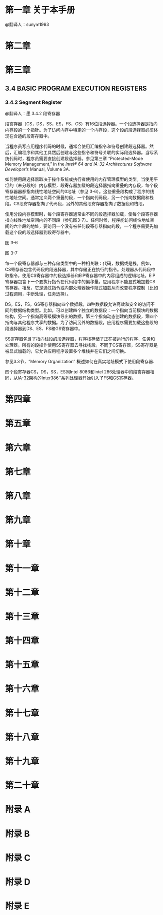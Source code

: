 # 第一章 关于本手册

@翻译人：sunym1993

# 第二章

# 第三章

## 3.4 BASIC PROGRAM EXECUTION REGISTERS

### 3.4.2 Segment Register

@翻译人：墨
3.4.2 段寄存器

段寄存器（CS，DS，SS，ES，FS，GS）有16位段选择器。一个段选择器是指向内存段的一个指针。为了访问内存中特定的一个内存段，这个段的段选择器必须体现在合适的段寄存器中。

当程序员写应用程序代码的时候，通常会使用汇编指令和符号创建段选择器。然后，汇编程序和其他工具然后创建与这些指令和符号关联的实际段选择器。当写系统代码时，程序员需要直接创建段选择器。参见第三章 “Protected-Mode Memory Management,” in the *Intel® 64 and IA-32 Architectures Software Developer’s*  Manual, Volume 3A.

如何使用段选择器取决于操作系统或执行者使用的内存管理模型的类型。当使用平坦的（未分段的）内存模型，段寄存器加载的段选择器指向重叠的内存段，每个段寄存器器都指向线性地址空间的0地址（参见 3-6）。这些重叠段构成了程序的线性地址空间。通常定义两个重叠的段，一个指向代码段，另一个指向数据段和栈段。CS段寄存器指向了代码段，另外的其他段寄存器指向了数据段和栈段。

使用分段内存模型时，每个段寄存器通常由不同的段选择器加载，使每个段寄存器指向线性地址空间内的不同段（参见图3-7）。任何时候，程序能访问线性地址空间的六个段的地址，要访问一个没有被任何段寄存器指向的段，一个程序需要先加载这个段的段选择器到段寄存器中。

图 3-6

图 3-7

每一个段寄存器都与三种存储类型中的一种相关联：代码，数据或是栈。例如，CS寄存器包含代码段的段选择器，其中存储正在执行的指令。处理器从代码段中取指令，使用CS寄存器中的段选择器和EIP寄存器中的内容组成的逻辑地址。EIP寄存器包含下一个要执行指令在代码段中的偏移量。应用程序不能显式地加载CS寄存器。相反，它是通过指令或内部处理器操作隐式加载从而改变程序控制（比如过程调用，中断处理，任务选择）。

DS，ES，FS，GS寄存器指向四个数据段。四种数据段允许高效和安全的访问不同的数据结构类型。比如，可以创建四个独立的数据段：一个指向当前模块的数据结构，另一个指向高等级模块导出的数据，第三个指向动态创建的数据段，第四个指向与其他程序共享的数据。为了访问另外的数据段，应用程序需要加载这些段的段选择器到DS、ES、FS和GS寄存器中。

SS寄存器包含了指向栈段的段选择器，程序栈存储了正在被运行的程序，任务和处理器。所有的段操作使用SS寄存器去寻找栈段。不同于CS寄存器，SS寄存器是被显式加载的，它允许应用程序设置多个堆栈并在它们之间切换。

参见3.3节，“Memory Organization” 概述如何在真实地址模式下使用段寄存器.

四个段寄存器CS，DS，SS，ES同Intel 8086和Intel 286处理器中的段寄存器相同，从IA-32架构的Inter386™系列处理器开始引入了FS和GS寄存器。

# 第四章

# 第五章

# 第六章

# 第七章

# 第八章

# 第九章

# 第十章

# 第十一章

# 第十二章

# 第十三章

# 第十四章

# 第十五章

# 第十六章

# 第十七章

# 第十八章

# 第十九章

# 第二十章

# 附录 A

# 附录 B

# 附录 C

# 附录 D

# 附录 E
